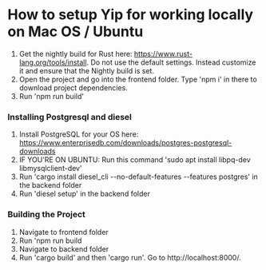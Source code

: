 <h1>How to setup Yip for working locally on Mac OS / Ubuntu</h1>

1. Get the nightly build for Rust here: https://www.rust-lang.org/tools/install. Do not use the default settings. Instead customize it and ensure that the Nightly build is set.
2. Open the project and go into the frontend folder. Type 'npm i' in there to download project dependencies.
3. Run 'npm run build'

<h3>Installing Postgresql and diesel</h3>

1. Install PostgreSQL for your OS here: https://www.enterprisedb.com/downloads/postgres-postgresql-downloads
2. IF YOU'RE ON UBUNTU: Run this command 'sudo apt install libpq-dev libmysqlclient-dev'
3. Run 'cargo install diesel_cli --no-default-features --features postgres' in the backend folder
4. Run 'diesel setup' in the backend folder

<h3>Building the Project </h3>

1. Navigate to frontend folder
3. Run 'npm run build
5. Navigate to backend folder
6. Run 'cargo build' and then 'cargo run'. Go to http://localhost:8000/.